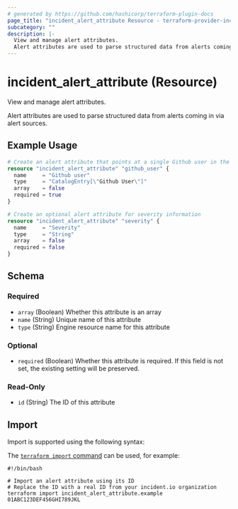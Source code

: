 ```yaml
---
# generated by https://github.com/hashicorp/terraform-plugin-docs
page_title: "incident_alert_attribute Resource - terraform-provider-incident"
subcategory: ""
description: |-
  View and manage alert attributes.
  Alert attributes are used to parse structured data from alerts coming in via alert sources.
---
```


# incident_alert_attribute (Resource)

View and manage alert attributes.

Alert attributes are used to parse structured data from alerts coming in via alert sources.

## Example Usage

```terraform
# Create an alert attribute that points at a single Github user in the catalog
resource "incident_alert_attribute" "github_user" {
  name     = "Github user"
  type     = "CatalogEntry[\"Github User\"]"
  array    = false
  required = true
}

# Create an optional alert attribute for severity information
resource "incident_alert_attribute" "severity" {
  name     = "Severity"
  type     = "String"
  array    = false
  required = false
}
```

<!-- schema generated by tfplugindocs -->
## Schema

### Required

- `array` (Boolean) Whether this attribute is an array
- `name` (String) Unique name of this attribute
- `type` (String) Engine resource name for this attribute

### Optional

- `required` (Boolean) Whether this attribute is required. If this field is not set, the existing setting will be preserved.

### Read-Only

- `id` (String) The ID of this attribute

## Import

Import is supported using the following syntax:

The [`terraform import` command](https://developer.hashicorp.com/terraform/cli/commands/import) can be used, for example:

```shell
#!/bin/bash

# Import an alert attribute using its ID
# Replace the ID with a real ID from your incident.io organization
terraform import incident_alert_attribute.example 01ABC123DEF456GHI789JKL
```
